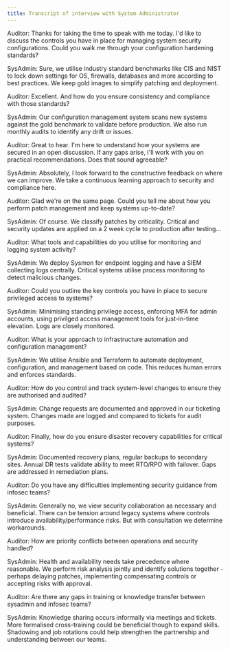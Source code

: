 ```yaml
---
title: Transcript of interview with System Administrator
---
```


Auditor: Thanks for taking the time to speak with me today. I'd like to discuss the controls you have in place for managing system security configurations. Could you walk me through your configuration hardening standards?

SysAdmin: Sure, we utilise industry standard benchmarks like CIS and NIST to lock down settings for OS, firewalls, databases and more according to best practices. We keep gold images to simplify patching and deployment.

Auditor: Excellent. And how do you ensure consistency and compliance with those standards?

SysAdmin: Our configuration management system scans new systems against the gold benchmark to validate before production. We also run monthly audits to identify any drift or issues.

Auditor: Great to hear. I'm here to understand how your systems are secured in an open discussion. If any gaps arise, I'll work with you on practical recommendations. Does that sound agreeable?

SysAdmin: Absolutely, I look forward to the constructive feedback on where we can improve. We take a continuous learning approach to security and compliance here.

Auditor: Glad we're on the same page. Could you tell me about how you perform patch management and keep systems up-to-date?

SysAdmin: Of course. We classify patches by criticality. Critical and security updates are applied on a 2 week cycle to production after testing...

Auditor: What tools and capabilities do you utilise for monitoring and logging system activity?

SysAdmin: We deploy Sysmon for endpoint logging and have a SIEM collecting logs centrally. Critical systems utilise process monitoring to detect malicious changes.

Auditor: Could you outline the key controls you have in place to secure privileged access to systems?

SysAdmin: Minimising standing privilege access, enforcing MFA for admin accounts, using privilged access management tools for just-in-time elevation. Logs are closely monitored.

Auditor: What is your approach to infrastructure automation and configuration management?

SysAdmin: We utilise Ansible and Terraform to automate deployment, configuration, and management based on code. This reduces human errors and enforces standards.

Auditor: How do you control and track system-level changes to ensure they are authorised and audited?

SysAdmin: Change requests are documented and approved in our ticketing system. Changes made are logged and compared to tickets for audit purposes.

Auditor: Finally, how do you ensure disaster recovery capabilities for critical systems?

SysAdmin: Documented recovery plans, regular backups to secondary sites. Annual DR tests validate ability to meet RTO/RPO with failover. Gaps are addressed in remediation plans.

Auditor: Do you have any difficulties implementing security guidance from infosec teams?

SysAdmin: Generally no, we view security collaboration as necessary and beneficial. There can be tension around legacy systems where controls introduce availability/performance risks. But with consultation we determine workarounds.

Auditor: How are priority conflicts between operations and security handled?

SysAdmin: Health and availability needs take precedence where reasonable. We perform risk analysis jointly and identify solutions together - perhaps delaying patches, implementing compensating controls or accepting risks with approval.

Auditor: Are there any gaps in training or knowledge transfer between sysadmin and infosec teams?

SysAdmin: Knowledge sharing occurs informally via meetings and tickets. More formalised cross-training could be beneficial though to expand skills. Shadowing and job rotations could help strengthen the partnership and understanding between our teams.